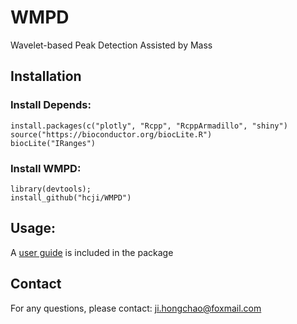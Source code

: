# WMPD
  Wavelet-based Peak Detection Assisted by Mass
  
## Installation  

### Install Depends: 

    install.packages(c("plotly", "Rcpp", "RcppArmadillo", "shiny")
    source("https://bioconductor.org/biocLite.R")
    biocLite("IRanges")

### Install WMPD:  

    library(devtools);  
    install_github("hcji/WMPD")
		
## Usage:
  A [user guide](https://github.com/hcji/WMPD/blob/master/inst/readme.pdf) is included in the package	

## Contact
  For any questions, please contact:  ji.hongchao@foxmail.com
